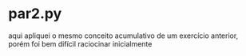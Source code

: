 # par2.py
aqui apliquei o mesmo conceito acumulativo de um exercício anterior, porém foi bem difícil raciocinar inicialmente
